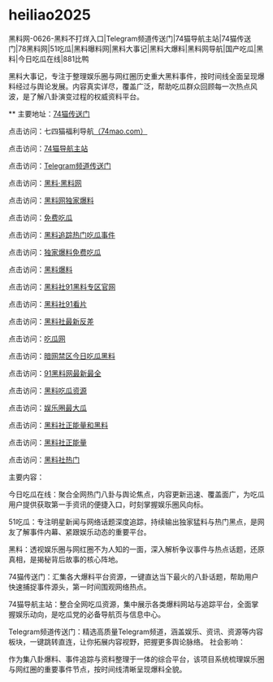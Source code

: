 # heiliao2025
黑料网-0626-黑料不打烊入口|Telegram频道传送门|74猫导航主站|74猫传送门|78黑料网|51吃瓜|黑料曝料网|黑料大事记|黑料大爆料|黑料网导航|国产吃瓜|黑料|今日吃瓜在线|881比鸭

黑料大事记，专注于整理娱乐圈与网红圈历史重大黑料事件，按时间线全面呈现爆料经过与舆论发展。内容真实详尽，覆盖广泛，帮助吃瓜群众回顾每一次热点风波，是了解八卦演变过程的权威资料平台。

** 主要地址：<a href="https://74mao.com/">74猫传送门</a>

点击访问：七四猫福利导航<a href="https://74mao.com/">（74mao.com）</a>

点击访问：<a href="https://74mao.com/">74猫导航主站</a>

点击访问：<a href="https://74mao.com/">Telegram频道传送门</a>

点击访问：<a href="https://heiliaolvzlu3.pages.dev">黑料·黑料网</a>

点击访问：<a href="https://heiliaoyvnrda.pages.dev">黑料网独家爆料</a>

点击访问：<a href="https://heiliaoxey7ic.pages.dev">免费吃瓜</a>

点击访问：<a href="https://heiliaoal51na.pages.dev">黑料追踪热门吃瓜事件</a>

点击访问：<a href="https://heiliaoavkush.pages.dev">独家爆料免费吃瓜</a>

点击访问：<a href="https://hj-143.pages.dev/">黑料爆料</a>

点击访问：<a href="https://cg11-1.pages.dev/">黑料社91黑料专区官网</a>

点击访问：<a href="https://hl405.pages.dev/">黑料社91看片</a>

点击访问：<a href="https://hl403.pages.dev/">黑料社最新反差</a>

点击访问：<a href="https://hl406.pages.dev/">吃瓜网</a>

点击访问：<a href="https://cg58-1.pages.dev/">暗网禁区今日吃瓜黑料</a>

点击访问：<a href="https://cg963.pages.dev/">91黑料网最新最全</a>

点击访问：<a href="https://hl400.pages.dev/">黑料吃瓜资源</a>

点击访问：<a href="https://hl399.pages.dev/">娱乐圈最大瓜</a>

点击访问：<a href="https://hl398.pages.dev/">黑料社正能量和黑料</a>

点击访问：<a href="https://hl396.pages.dev/">黑料社正能量</a>

点击访问：<a href="https://hl402.pages.dev/">黑料社热门</a>

主要内容：

今日吃瓜在线：聚合全网热门八卦与舆论焦点，内容更新迅速、覆盖面广，为吃瓜用户提供获取第一手资讯的便捷入口，时刻掌握娱乐圈风向标。

51吃瓜：专注明星新闻与网络话题深度追踪，持续输出独家猛料与热门黑点，是网友了解事件内幕、紧跟娱乐动态的重要平台。

黑料：透视娱乐圈与网红圈不为人知的一面，深入解析争议事件与热点话题，还原真相，是揭秘背后故事的核心阵地。

74猫传送门：汇集各大爆料平台资源，一键直达当下最火的八卦话题，帮助用户快速捕捉事件源头，第一时间围观网络热点。

74猫导航主站：整合全网吃瓜资源，集中展示各类爆料网站与追踪平台，全面掌握娱乐动向，是吃瓜党的必备导航页与信息中心。

Telegram频道传送门：精选高质量Telegram频道，涵盖娱乐、资讯、资源等内容板块，一键跳转直连，让你拓展内容视野，把握更多舆论脉络。
社会影响：

作为集八卦爆料、事件追踪与资料整理于一体的综合平台，该项目系统梳理娱乐圈与网红圈的重要事件节点，按时间线清晰呈现爆料全貌。
<span style="display:none;">[Canonical link](https://github.com/ee20250626/ee11）</span>
